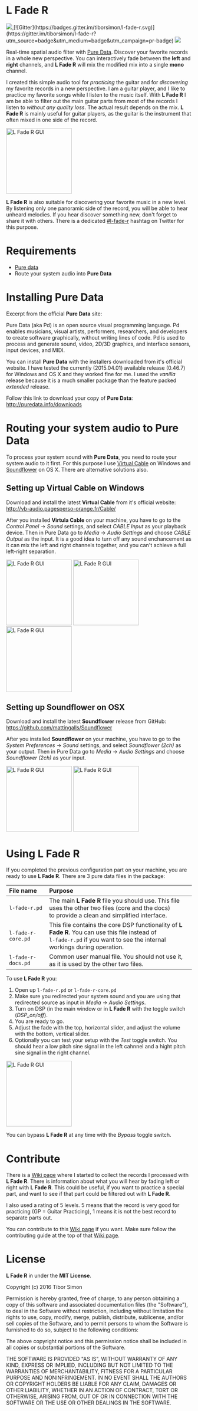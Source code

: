 # L Fade R

<a title="Latest version" href="https://github.com/tiborsimon/simple-input-parser/releases/latest" target="_blank">
   <img src="https://img.shields.io/badge/version-v1.0--beta.0-green.svg?style=flat" />
</a>
[![Gitter](https://badges.gitter.im/tiborsimon/l-fade-r.svg)](https://gitter.im/tiborsimon/l-fade-r?utm_source=badge&utm_medium=badge&utm_campaign=pr-badge)
<a title="License" href="#license">
   <img src="http://img.shields.io/badge/license-MIT-lightgray.svg?style=flat" />
</a>

Real-time spatial audio filter with [Pure Data](http://puredata.info). 
Discover your favorite records in a whole new perspective. You can interactively fade between the __left__ and __right__ 
channels, and __L Fade R__ will mix the modified mix into a single __mono__ channel.

I created this simple audio tool for _practicing_ the guitar and for _discovering_ my favorite records in a new perspective. I am a 
guitar player, and I like to practice my favorite songs while I listen to the music itself. With __L Fade R__ I am be able to 
filter out the main guitar parts from most of the records I listen to _without any quality loss_. The actual result depends on the mix. __L Fade R__ is mainly useful for guitar players, as the guitar is the instrument that often mixed in one side of the record.

<img src="https://raw.githubusercontent.com/tiborsimon/l-fade-r/master/docs/l-fade-r-gui.png" alt="L Fade R GUI" width=178 />

__L Fade R__ is also suitable for discovering your favorite music in a new level. By listening only one panoramic side of the record, you will be able to hear unheard melodies. If you hear discover something new, don't forget to share it with others. There is a dedicated [#l-fade-r]() hashtag on Twitter for this purpose.

# Requirements

- [Pure data](http://puredata.info)
- Route your system audio into __Pure Data__

# Installing Pure Data

Excerpt from the official __Pure Data__ site:

>
Pure Data (aka Pd) is an open source visual programming language. Pd enables musicians, visual artists, performers, 
researchers, and developers to create software graphically, without writing lines of code. Pd is used to process and 
generate sound, video, 2D/3D graphics, and interface sensors, input devices, and MIDI.
>

You can install __Pure Data__ with the installers downloaded from it's official website. I have tested the currently 
(2015.04.01) available release (0.46.7) for Windows and OS X and they worked fine for me. I used the _vanilla_ release because it is a much smaller package than the feature packed _extended_ release.

Follow this link to download your copy of __Pure Data__: http://puredata.info/downloads

# Routing your system audio to Pure Data

To process your system sound with __Pure Data__, you need to route your system audio to it first. For this purpose I 
use [Virtual Cable]() on Windows and [Soundflower]() on OS X. There are alternative solutions also.

## Setting up Virtual Cable on Windows

Download and install the latest __Virtual Cable__ from it's official website: http://vb-audio.pagesperso-orange.fr/Cable/

After you installed __Virtula Cable__ on your machine, you have to go to the _Control Panel_ -> _Sound_ settings, and select _CABLE Input_ as your playback device. Then in Pure Data go to _Media_ -> _Audio Settings_ and choose _CABLE Output_ as the input. It is a good idea to turn off any sound enchancement as it can mix the left and right channels together, and you can't achieve a full left-right separation.

<img src="https://raw.githubusercontent.com/tiborsimon/l-fade-r/master/docs/win-settings-01.png" alt="L Fade R GUI" width=178 />
<img src="https://raw.githubusercontent.com/tiborsimon/l-fade-r/master/docs/win-settings-02.png" alt="L Fade R GUI" width=178 />
<img src="https://raw.githubusercontent.com/tiborsimon/l-fade-r/master/docs/win-settings-03.png" alt="L Fade R GUI" width=178 />

## Setting up Soundflower on OSX

Download and install the latest __Soundflower__ release from GitHub: https://github.com/mattingalls/Soundflower

After you installed __Soundflower__ on your machine, you have to go to the _System Preferences_ -> _Sound_ settings, and select _Soundflower (2ch)_ as your output. Then in Pure Data go to _Media_ -> _Audio Settings_ and choose _Soundflower (2ch)_ as your input.

<img src="https://raw.githubusercontent.com/tiborsimon/l-fade-r/master/docs/osx-settings-01.png" alt="L Fade R GUI" width=178 />
<img src="https://raw.githubusercontent.com/tiborsimon/l-fade-r/master/docs/osx-settings-02.png" alt="L Fade R GUI" width=178 />

# Using L Fade R

If you completed the previous configuration part on your machine, you are ready to use __L Fade R__. There are 3 pure data files in the package:

| File name | Purpose |
|:----------|:--------|
| `l-fade-r.pd` | The main __L Fade R__ file you should use. This file uses the other two files (core and the docs)<br />to provide a clean and simplified interface. |
| `l-fade-r-core.pd` | This file contains the core DSP functionality of __L Fade R__. You can use this file instead of<br /> `l-fade-r.pd` if you want to see the internal workings during operation. |
| `l-fade-r-docs.pd` | Common user manual file. You should not use it, as it is used by the other two files. |

To use __L Fade R__ you:

1. Open up `l-fade-r.pd` or `l-fade-r-core.pd`
2. Make sure you redirected your system sound and you are using that redirected source as input in _Media -> Audio Settings_.
3. Turn on DSP (in the main window or in __L Fade R__ with the toggle switch (_DSP_on/off_).
4. You are ready to go.
5. Adjust the fade with the top, horizontal slider, and adjust the volume with the bottom, vertical slider.
6. Optionally you can test your setup with the _Test_ toggle switch. You should hear a low pitch sine signal in the left cahnnel and a hight pitch sine signal in the right channel.

<img src="https://raw.githubusercontent.com/tiborsimon/l-fade-r/master/docs/l-fade-r-gui.png" alt="L Fade R GUI" width=178 />

You can bypass __L Fade R__ at any time with the _Bypass_ toggle switch.

# Contribute

There is a [Wiki page](https://github.com/tiborsimon/l-fade-r/wiki) where I started to collect the records I processed with __L Fade R__. There is information about what you will hear by fading left or right with __L Fade R__. This could be useful, if you want to practice a special part, and want to see if that part could be filtered out with __L Fade R__.

I also used a rating of 5 levels. 5 means that the record is very good for practicing (GP = Guitar Practicing), 1 means it is not the best record to separate parts out.

You can contribute to this [Wiki page](https://github.com/tiborsimon/l-fade-r/wiki) if you want. Make sure follow the contributing guide at the top of that [Wiki page](https://github.com/tiborsimon/l-fade-r/wiki).

# License

__L Fade R__ in under the __MIT License__.

Copyright (c) 2016 Tibor Simon

Permission is hereby granted, free of charge, to any person obtaining a copy
of this software and associated documentation files (the "Software"), to deal
in the Software without restriction, including without limitation the rights
to use, copy, modify, merge, publish, distribute, sublicense, and/or sell
copies of the Software, and to permit persons to whom the Software is
furnished to do so, subject to the following conditions:

The above copyright notice and this permission notice shall be included in all
copies or substantial portions of the Software.

THE SOFTWARE IS PROVIDED "AS IS", WITHOUT WARRANTY OF ANY KIND, EXPRESS OR
IMPLIED, INCLUDING BUT NOT LIMITED TO THE WARRANTIES OF MERCHANTABILITY,
FITNESS FOR A PARTICULAR PURPOSE AND NONINFRINGEMENT. IN NO EVENT SHALL THE
AUTHORS OR COPYRIGHT HOLDERS BE LIABLE FOR ANY CLAIM, DAMAGES OR OTHER
LIABILITY, WHETHER IN AN ACTION OF CONTRACT, TORT OR OTHERWISE, ARISING FROM,
OUT OF OR IN CONNECTION WITH THE SOFTWARE OR THE USE OR OTHER DEALINGS IN THE
SOFTWARE.

